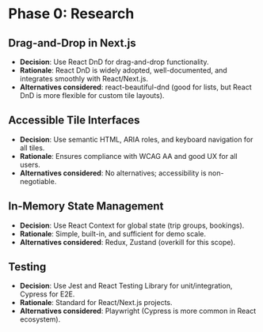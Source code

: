 # Phase 0: Research

## Drag-and-Drop in Next.js
- **Decision**: Use React DnD for drag-and-drop functionality.
- **Rationale**: React DnD is widely adopted, well-documented, and integrates smoothly with React/Next.js.
- **Alternatives considered**: react-beautiful-dnd (good for lists, but React DnD is more flexible for custom tile layouts).

## Accessible Tile Interfaces
- **Decision**: Use semantic HTML, ARIA roles, and keyboard navigation for all tiles.
- **Rationale**: Ensures compliance with WCAG AA and good UX for all users.
- **Alternatives considered**: No alternatives; accessibility is non-negotiable.

## In-Memory State Management
- **Decision**: Use React Context for global state (trip groups, bookings).
- **Rationale**: Simple, built-in, and sufficient for demo scale.
- **Alternatives considered**: Redux, Zustand (overkill for this scope).

## Testing
- **Decision**: Use Jest and React Testing Library for unit/integration, Cypress for E2E.
- **Rationale**: Standard for React/Next.js projects.
- **Alternatives considered**: Playwright (Cypress is more common in React ecosystem).
